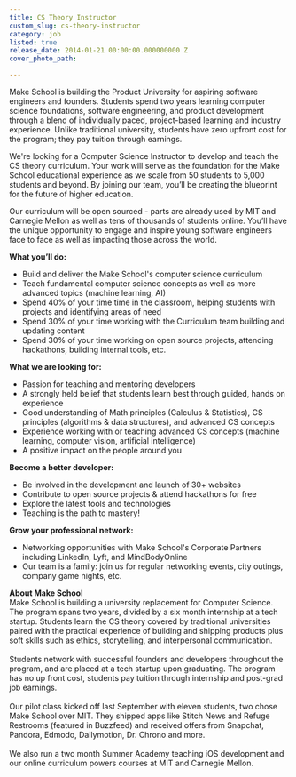 ```yaml
---
title: CS Theory Instructor
custom_slug: cs-theory-instructor
category: job
listed: true
release_date: 2014-01-21 00:00:00.000000000 Z
cover_photo_path: 

---
```

Make School is building the Product University for aspiring software engineers and founders. Students spend two years learning computer science foundations, software engineering, and product development through a blend of individually paced, project-based learning and industry experience. Unlike traditional university, students have zero upfront cost for the program; they pay tuition through earnings.

We're looking for a Computer Science Instructor to develop and teach the CS theory curriculum. Your work will serve as the foundation for the Make School educational experience as we scale from 50 students to 5,000 students and beyond. By joining our team, you’ll be creating the blueprint for the future of higher education.

Our curriculum will be open sourced - parts are already used by MIT and Carnegie Mellon as well as tens of thousands of students online. You’ll have the unique opportunity to engage and inspire young software engineers face to face as well as impacting those across the world.

<b>What you’ll do: </b><br>

- Build and deliver the Make School's computer science curriculum 
- Teach fundamental computer science concepts as well as more advanced topics (machine learning, AI) 
- Spend 40% of your time time in the classroom, helping students with projects and identifying areas of need 
- Spend 30% of your time working with the Curriculum team building and updating content 
- Spend 30% of your time working on open source projects, attending hackathons, building internal tools, etc.

<b>What we are looking for:</b><br>

- Passion for teaching and mentoring developers 
- A strongly held belief that students learn best through guided, hands on experience 
- Good understanding of Math principles (Calculus & Statistics), CS principles (algorithms & data structures), and advanced CS concepts
- Experience working with or teaching advanced CS concepts (machine learning, computer vision, artificial intelligence) 
- A positive impact on the people around you

<b>Become a better developer:</b><br>

- Be involved in the development and launch of 30+ websites
- Contribute to open source projects & attend hackathons for free
- Explore the latest tools and technologies
- Teaching is the path to mastery!

<b>Grow your professional network:</b> <br>

- Networking opportunities with Make School's Corporate Partners including LinkedIn, Lyft, and MindBodyOnline
- Our team is a family: join us for regular networking events, city outings, company game nights, etc.

<b>About Make School</b><br>Make School is building a university replacement for Computer Science.
The program spans two years, divided by a six month internship at a tech startup. Students learn the CS theory covered by traditional universities paired with the practical experience of building and shipping products plus soft skills such as ethics, storytelling, and interpersonal communication.<br><br>
Students network with successful founders and developers throughout the program, and are placed at a tech startup upon graduating. The program has no up front cost, students pay tuition through internship and post-grad job earnings. <br><br>
Our pilot class kicked off last September with eleven students, two chose Make School over MIT. They shipped apps like Stitch News and Refuge Restrooms (featured in Buzzfeed) and received offers from Snapchat, Pandora, Edmodo, Dailymotion, Dr. Chrono and more. <br><br>
We also run a two month Summer Academy teaching iOS development and our online curriculum powers courses at MIT and Carnegie Mellon.